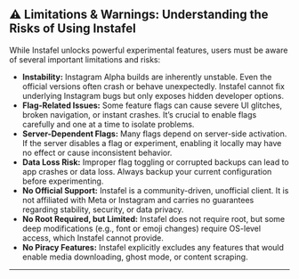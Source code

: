 ## ⚠️ Limitations & Warnings: Understanding the Risks of Using Instafel

While Instafel unlocks powerful experimental features, users must be aware of several important limitations and risks:

- **Instability:** Instagram Alpha builds are inherently unstable. Even the official versions often crash or behave unexpectedly. Instafel cannot fix underlying Instagram bugs but only exposes hidden developer options.  
- **Flag-Related Issues:** Some feature flags can cause severe UI glitches, broken navigation, or instant crashes. It’s crucial to enable flags carefully and one at a time to isolate problems.  
- **Server-Dependent Flags:** Many flags depend on server-side activation. If the server disables a flag or experiment, enabling it locally may have no effect or cause inconsistent behavior.  
- **Data Loss Risk:** Improper flag toggling or corrupted backups can lead to app crashes or data loss. Always backup your current configuration before experimenting.  
- **No Official Support:** Instafel is a community-driven, unofficial client. It is not affiliated with Meta or Instagram and carries no guarantees regarding stability, security, or data privacy.  
- **No Root Required, but Limited:** Instafel does not require root, but some deep modifications (e.g., font or emoji changes) require OS-level access, which Instafel cannot provide.  
- **No Piracy Features:** Instafel explicitly excludes any features that would enable media downloading, ghost mode, or content scraping.

---
